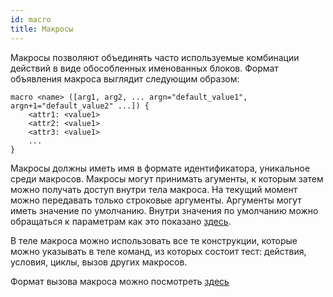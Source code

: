 ```yaml
---
id: macro
title: Макросы
---
```


Макросы позволяют объединять часто используемые комбинации действий в
виде обособленных именованных блоков. Формат объявления макроса выглядит
следующим образом:

	macro <name> ([arg1, arg2, ... argn="default_value1", argn+1="default_value2" ...]) {
	    <attr1: <value1>
	    <attr2: <value1>
	    <attr3: <value1>
	    ...
	}

Макросы должны иметь имя в формате идентификатора, уникальное среди
макросов. Макросы могут принимать агументы, к которым затем можно
получать доступ внутри тела макроса. На текущий момент можно передавать
только строковые аргументы. Аргументы могут иметь значение по умолчанию. Внутри значения по умолчанию можно обращаться к параметрам как это
показано [здесь](var_refs).

В теле макроса можно использовать все те конструкции, которые можно
указывать в теле команд, из которых состоит тест: действия, условия,
циклы, вызов других макросов.

Формат вызова макроса можно посмотреть
[здесь](actions#вызов-макроса)
